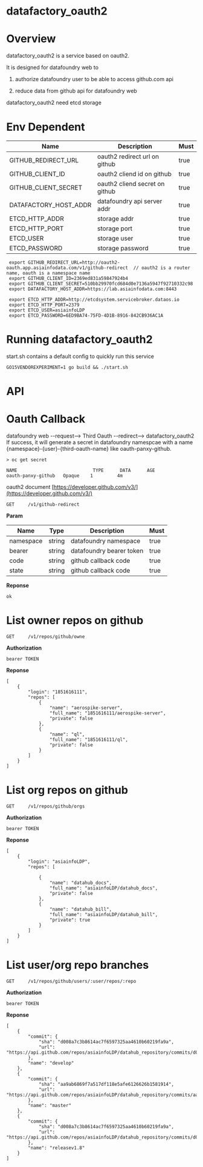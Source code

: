 # datafactory_oauth2

# Overview

datafactory_oauth2 is a service based on oauth2.

It is designed for datafoundry web to

1. authorize datafoundry user to be able to access github.com api

2. reduce data from github api for datafoundry web

datafactory_oauth2 need etcd storage

# Env Dependent

|     Name                |   Description                   |  Must  |
| ----------------------- | ------------------------------- | ------ |
| GITHUB_REDIRECT_URL     |  oauth2 redirect url on github  |  true  |
| GITHUB_CLIENT_ID        |  oauth2 cliend id on github     |  true  |
| GITHUB_CLIENT_SECRET    |  oauth2 cliend secret on github |  true  |
| DATAFACTORY_HOST_ADDR   |  datafoundry api server addr    |  true  |
| ETCD_HTTP_ADDR          |  storage addr                   |  true  |
| ETCD_HTTP_PORT          |  storage port                   |  true  |
| ETCD_USER               |  storage user                   |  true  |
| ETCD_PASSWORD           |  storage password               |  true  |
    
    
     export GITHUB_REDIRECT_URL=http://oauth2-oauth.app.asiainfodata.com/v1/github-redirect  // oauth2 is a router name, oauth is a namespace name
     export GITHUB_CLIENT_ID=2369ed831a59847924b4
     export GITHUB_CLIENT_SECRET=510bb29970fcd684d0e7136a5947f92710332c98
     export DATAFACTORY_HOST_ADDR=https://lab.asiainfodata.com:8443
        
     export ETCD_HTTP_ADDR=http://etcdsystem.servicebroker.dataos.io
     export ETCD_HTTP_PORT=2379
     export ETCD_USER=asiainfoLDP
     export ETCD_PASSWORD=6ED9BA74-75FD-4D1B-8916-842CB936AC1A
    
# Running datafactory_oauth2
start.sh contains a default config to quickly run this service

    GO15VENDOREXPERIMENT=1 go build && ./start.sh
    
# API

# Oauth Callback 

datafoundry web  --request--> Third Oauth --redirect--> datafactory_oauth2
If success, it will generate a secret in datafoundry namespcae with a name {namespace}-{user}-{third-oauth-name} like oauth-panxy-github.

    > oc get secret 
    
    NAME                            TYPE      DATA      AGE
    oauth-panxy-github   Opaque    1         4m
    

oauth2 document [https://developer.github.com/v3/](https://developer.github.com/v3/)

    
    GET     /v1/github-redirect
    
**Param**
  
|     Name      |     Type      |  Description               |  Must  |
| ------------- | ------------- | -------------------------  | ------ |
| namespace     |     string    |  datafoundry namespace     |  true  |
| bearer        |     string    |  datafoundry bearer token  |  true  |
| code          |     string    |  github callback code      |  true  |
| state         |     string    |  github callback code      |  true  |

**Reponse**
    
    ok

# List owner repos on github

    GET     /v1/repos/github/owne
    
**Authorization**

    bearer TOKEN 

**Reponse**

    [
        {
            "login": "1851616111",
            "repos": [
                {
                    "name": "aerospike-server",
                    "full_name": "1851616111/aerospike-server",
                    "private": false
                },
                {
                    "name": "ql",
                    "full_name": "1851616111/ql",
                    "private": false
                }
            ]
        }
    ]

# List org repos on github
   
    GET     /v1/repos/github/orgs

**Authorization**

    bearer TOKEN 

**Reponse**

    [
        {
            "login": "asiainfoLDP",
            "repos": [
              
                {
                    "name": "datahub_docs",
                    "full_name": "asiainfoLDP/datahub_docs",
                    "private": false
                },
                {
                    "name": "datahub_bill",
                    "full_name": "asiainfoLDP/datahub_bill",
                    "private": true
                }
            ]
        }
    ]

# List user/org repo branches

    GET     /v1/repos/github/users/:user/repos/:repo

**Authorization**

    bearer TOKEN 

**Reponse**
    
    [
        {
            "commit": {
                "sha": "d008a7c3b8614ac7f6597325aa4610b60219fa9a",
                "url": "https://api.github.com/repos/asiainfoLDP/datahub_repository/commits/d008a7c3b8614ac7f6597325aa4610b60219fa9a"
            },
            "name": "develop"
        },
        {
            "commit": {
                "sha": "aa9ab6869f7a517df118e5afe6126626b1581914",
                "url": "https://api.github.com/repos/asiainfoLDP/datahub_repository/commits/aa9ab6869f7a517df118e5afe6126626b1581914"
            },
            "name": "master"
        },
        {
            "commit": {
                "sha": "d008a7c3b8614ac7f6597325aa4610b60219fa9a",
                "url": "https://api.github.com/repos/asiainfoLDP/datahub_repository/commits/d008a7c3b8614ac7f6597325aa4610b60219fa9a"
            },
            "name": "releasev1.8"
        }
    ]